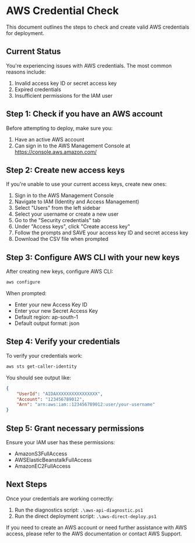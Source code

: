 # AWS Credential Check

This document outlines the steps to check and create valid AWS credentials for deployment.

## Current Status

You're experiencing issues with AWS credentials. The most common reasons include:

1. Invalid access key ID or secret access key
2. Expired credentials
3. Insufficient permissions for the IAM user

## Step 1: Check if you have an AWS account

Before attempting to deploy, make sure you:

1. Have an active AWS account
2. Can sign in to the AWS Management Console at https://console.aws.amazon.com/

## Step 2: Create new access keys

If you're unable to use your current access keys, create new ones:

1. Sign in to the AWS Management Console
2. Navigate to IAM (Identity and Access Management)
3. Select "Users" from the left sidebar
4. Select your username or create a new user
5. Go to the "Security credentials" tab
6. Under "Access keys", click "Create access key"
7. Follow the prompts and SAVE your access key ID and secret access key
8. Download the CSV file when prompted

## Step 3: Configure AWS CLI with your new keys

After creating new keys, configure AWS CLI:

```powershell
aws configure
```

When prompted:
- Enter your new Access Key ID
- Enter your new Secret Access Key
- Default region: ap-south-1
- Default output format: json

## Step 4: Verify your credentials

To verify your credentials work:

```powershell
aws sts get-caller-identity
```

You should see output like:
```json
{
    "UserId": "AIDAXXXXXXXXXXXXXXXX",
    "Account": "123456789012",
    "Arn": "arn:aws:iam::123456789012:user/your-username"
}
```

## Step 5: Grant necessary permissions

Ensure your IAM user has these permissions:
- AmazonS3FullAccess
- AWSElasticBeanstalkFullAccess
- AmazonEC2FullAccess

## Next Steps

Once your credentials are working correctly:

1. Run the diagnostics script: `.\aws-api-diagnostic.ps1`
2. Run the direct deployment script: `.\aws-direct-deploy.ps1`

If you need to create an AWS account or need further assistance with AWS access, please refer to the AWS documentation or contact AWS Support.
